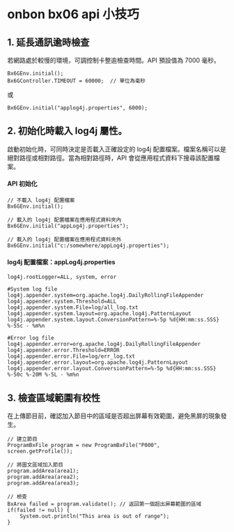 # onbon bx06 api 小技巧

## 1. 延長通訊逾時檢查

若網路處於較慢的環境，可調控制卡整逾檢查時間。API 預設值為 7000 毫秒。

```
Bx6GEnv.initial();
Bx6GController.TIMEOUT = 60000;  // 單位為毫秒
```
或
```
Bx6GEnv.initial("applog4j.properties", 6000);
```


## 2. 初始化時載入 log4j 屬性。

啟動初始化時，可同時決定是否載入正確設定的 log4j 配置檔案。檔案名稱可以是絕對路徑或相對路徑。當為相對路徑時，API 會從應用程式資料下搜尋該配置檔案。

#### API 初始化
```
// 不載入 log4j 配置檔案
Bx6GEnv.initial();

// 載入的 log4j 配置檔案在應用程式資料夾內
Bx6GEnv.initial("appLog4j.properties");

// 載入的 log4j 配置檔案在應用程式資料夾外
Bx6GEnv.initial("c:/somewhere/appLog4j.properties");
```

#### log4j 配置檔案：appLog4j.properties
```
log4j.rootLogger=ALL, system, error

#System log file
log4j.appender.system=org.apache.log4j.DailyRollingFileAppender
log4j.appender.system.Threshold=ALL
log4j.appender.system.File=log/all_log.txt
log4j.appender.system.layout=org.apache.log4j.PatternLayout
log4j.appender.system.layout.ConversionPattern=%-5p %d{HH:mm:ss.SSS} %-55c - %m%n

#Error log file
log4j.appender.error=org.apache.log4j.DailyRollingFileAppender
log4j.appender.error.Threshold=ERROR
log4j.appender.error.File=log/err_log.txt
log4j.appender.error.layout=org.apache.log4j.PatternLayout
log4j.appender.error.layout.ConversionPattern=%-5p %d{HH:mm:ss.SSS} %-50c %-20M %-5L - %m%n
```

## 3. 檢查區域範圍有校性

在上傳節目前，確認加入節目中的區域是否超出屏幕有效範圍，避免黑屏的現象發生。

```
// 建立節目
ProgramBxFile program = new ProgramBxFile("P000", screen.getProfile());

// 將圖文區域加入節目
program.addArea(area1);
program.addArea(area2);
program.addArea(area3);

// 檢查
BxArea failed = program.validate(); // 返回第一個超出屏幕範圍的區域
if(failed != null) {
    System.out.println("This area is out of range");
}
```

